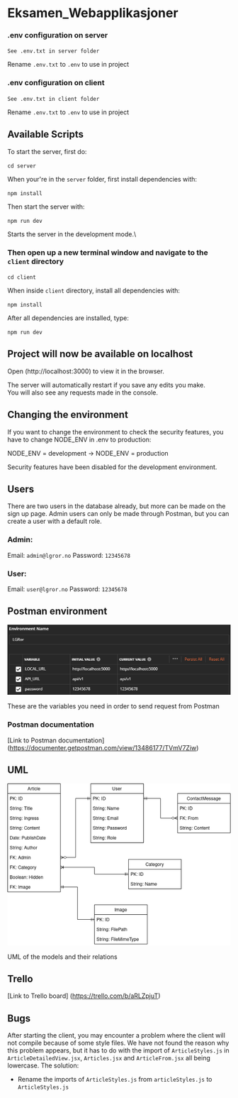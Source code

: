 # Eksamen_Webapplikasjoner

### .env configuration on server

`See .env.txt in server folder`

Rename `.env.txt` to `.env` to use in project

### .env configuration on client

`See .env.txt in client folder`

Rename `.env.txt` to `.env` to use in project

## Available Scripts

To start the server, first do:

`cd server`

When your're in the `server` folder, first install dependencies with:

`npm install`

Then start the server with:

`npm run dev`

Starts the server in the development mode.\

### Then open up a new terminal window and navigate to the `client` directory

`cd client`

When inside `client` directory, install all dependencies with:

`npm install`

After all dependencies are installed, type:

`npm run dev`

## Project will now be available on localhost

Open (http://localhost:3000) to view it in the browser.

The server will automatically restart if you save any edits you make. \
You will also see any requests made in the console.

## Changing the environment

If you want to change the environment to check the security features, you have to change NODE_ENV in .env to production:

NODE_ENV = development -> NODE_ENV = production

Security features have been disabled for the development environment.

## Users

There are two users in the database already, but more can be made on the sign up page.
Admin users can only be made through Postman, but you can create a user with a default role.

### Admin:

Email: `admin@lgror.no`
Password: `12345678`

### User:

Email: `user@lgror.no`
Password: `12345678`

## Postman environment

![](environmentPostman.png)

These are the variables you need in order to send request from Postman

### Postman documentation

[Link to Postman documentation] (https://documenter.getpostman.com/view/13486177/TVmV7Ziw)

## UML

![](dbUML.png)

UML of the models and their relations

## Trello

[Link to Trello board] (https://trello.com/b/aRLZpjuT)

## Bugs 

After starting the client, you may encounter a problem where the client will not compile because of some style files.
We have not found the reason why this problem appears, but it has to do with the import of `ArticleStyles.js` in `ArticleDetailedView.jsx`, `Articles.jsx` and `ArticleFrom.jsx` all being lowercase. 
The solution:
- Rename the imports of `ArticleStyles.js` from `articleStyles.js` to `ArticleStyles.js`
